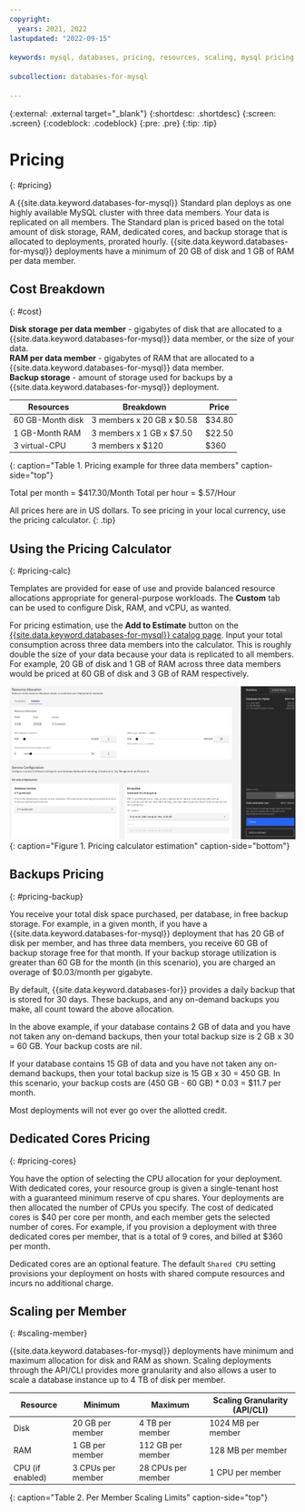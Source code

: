```yaml
---
copyright:
  years: 2021, 2022
lastupdated: "2022-09-15"

keywords: mysql, databases, pricing, resources, scaling, mysql pricing

subcollection: databases-for-mysql

---
```


{:external: .external target="_blank"}
{:shortdesc: .shortdesc}
{:screen: .screen}
{:codeblock: .codeblock}
{:pre: .pre}
{:tip: .tip}


# Pricing
{: #pricing}

A {{site.data.keyword.databases-for-mysql}} Standard plan deploys as one highly available MySQL cluster with three data members. Your data is replicated on all members. The Standard plan is priced based on the total amount of disk storage, RAM, dedicated cores, and backup storage that is allocated to deployments, prorated hourly. {{site.data.keyword.databases-for-mysql}} deployments have a minimum of 20 GB of disk and 1 GB of RAM per data member.

## Cost Breakdown
{: #cost}

**Disk storage per data member** - gigabytes of disk that are allocated to a {{site.data.keyword.databases-for-mysql}} data member, or the size of your data.  
**RAM per data member** - gigabytes of RAM that are allocated to a {{site.data.keyword.databases-for-mysql}} data member.  
**Backup storage** - amount of storage used for backups by a {{site.data.keyword.databases-for-mysql}} deployment. 

| Resources | Breakdown | Price |
| ------- | ------- | ------- |
|60 GB-Month disk | 3 members x 20 GB x $0.58 | $34.80 |
| 1 GB-Month RAM | 3 members x 1 GB x $7.50 | $22.50 |
| 3 virtual-CPU | 3 members x $120 | $360 |
{: caption="Table 1. Pricing example for three data members" caption-side="top"}

Total per month = $417.30/Month
Total per hour = $.57/Hour

All prices here are in US dollars. To see pricing in your local currency, use the pricing calculator.
{: .tip}

## Using the Pricing Calculator
{: #pricing-calc}

Templates are provided for ease of use and provide balanced resource allocations appropriate for general-purpose workloads. The **Custom** tab can be used to configure Disk, RAM, and vCPU, as wanted.

For pricing estimation, use the **Add to Estimate** button on the [{{site.data.keyword.databases-for-mysql}} catalog page](https://cloud.ibm.com/catalog/databases-for-mysql). Input your total consumption across three data members into the calculator. This is roughly double the size of your data because your data is replicated to all members. For example, 20 GB of disk and 1 GB of RAM across three data members would be priced at 60 GB of disk and 3 GB of RAM respectively. 

![Pricing calculator estimation with 20 GB of disk and 1 GB of RAM, per member](images/pricing-calc.png){: caption="Figure 1. Pricing calculator estimation" caption-side="bottom"}

## Backups Pricing
{: #pricing-backup}

You receive your total disk space purchased, per database, in free backup storage. For example, in a given month, if you have a {{site.data.keyword.databases-for-mysql}} deployment that has 20 GB of disk per member, and has three data members, you receive 60 GB of backup storage free for that month. If your backup storage utilization is greater than 60 GB for the month (in this scenario), you are charged an overage of $0.03/month per gigabyte. 

By default, {{site.data.keyword.databases-for}} provides a daily backup that is stored for 30 days. These backups, and any on-demand backups you make, all count toward the above allocation.

In the above example, if your database contains 2 GB of data and you have not taken any on-demand backups, then your total backup size is 2 GB x 30 = 60 GB. Your backup costs are nil.

If your database contains 15 GB of data and you have not taken any on-demand backups, then your total backup size is 15 GB x 30 = 450 GB. In this scenario, your backup costs are (450 GB - 60 GB) * 0.03 = $11.7 per month.

Most deployments will not ever go over the allotted credit.

## Dedicated Cores Pricing
{: #pricing-cores}

You have the option of selecting the CPU allocation for your deployment. With dedicated cores, your resource group is given a single-tenant host with a guaranteed minimum reserve of cpu shares. Your deployments are then allocated the number of CPUs you specify. The cost of dedicated cores is $40 per core per month, and each member gets the selected number of cores. For example, if you provision a deployment with three dedicated cores per member, that is a total of 9 cores, and billed at $360 per month. 

Dedicated cores are an optional feature. The default `Shared CPU` setting provisions your deployment on hosts with shared compute resources and incurs no additional charge.

## Scaling per Member
{: #scaling-member}

{{site.data.keyword.databases-for-mysql}} deployments have minimum and maximum allocation for disk and RAM as shown. Scaling deployments through the API/CLI provides more granularity and also allows a user to scale a database instance up to 4 TB of disk per member.

| Resource | Minimum | Maximum | Scaling Granularity (API/CLI) |
| ---------- | ----- | ----- | ------- |
| Disk | 20 GB per member | 4 TB per member | 1024 MB per member |
| RAM | 1 GB per member | 112 GB per member | 128 MB per member |
| CPU (if enabled) | 3 CPUs per member | 28 CPUs per member| 1 CPU per member |
{: caption="Table 2. Per Member Scaling Limits" caption-side="top"}
